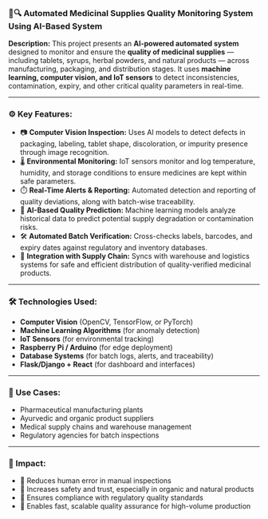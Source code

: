 
### 🧪🔍 **Automated Medicinal Supplies Quality Monitoring System Using AI-Based System**

**Description:**
This project presents an **AI-powered automated system** designed to monitor and ensure the **quality of medicinal supplies** — including tablets, syrups, herbal powders, and natural products — across manufacturing, packaging, and distribution stages. It uses **machine learning, computer vision, and IoT sensors** to detect inconsistencies, contamination, expiry, and other critical quality parameters in real-time.

---

### ⚙️ Key Features:

* 📷 **Computer Vision Inspection:** Uses AI models to detect defects in packaging, labeling, tablet shape, discoloration, or impurity presence through image recognition.
* 🌡️ **Environmental Monitoring:** IoT sensors monitor and log temperature, humidity, and storage conditions to ensure medicines are kept within safe parameters.
* ⏱️ **Real-Time Alerts & Reporting:** Automated detection and reporting of quality deviations, along with batch-wise traceability.
* 🧠 **AI-Based Quality Prediction:** Machine learning models analyze historical data to predict potential supply degradation or contamination risks.
* 🛠️ **Automated Batch Verification:** Cross-checks labels, barcodes, and expiry dates against regulatory and inventory databases.
* 🔄 **Integration with Supply Chain:** Syncs with warehouse and logistics systems for safe and efficient distribution of quality-verified medicinal products.

---

### 🛠️ Technologies Used:

* **Computer Vision** (OpenCV, TensorFlow, or PyTorch)
* **Machine Learning Algorithms** (for anomaly detection)
* **IoT Sensors** (for environmental tracking)
* **Raspberry Pi / Arduino** (for edge deployment)
* **Database Systems** (for batch logs, alerts, and traceability)
* **Flask/Django + React** (for dashboard and interfaces)

---

### 🧩 Use Cases:

* Pharmaceutical manufacturing plants
* Ayurvedic and organic product suppliers
* Medical supply chains and warehouse management
* Regulatory agencies for batch inspections

---

### 🎯 Impact:

* 🧾 Reduces human error in manual inspections
* 🌿 Increases safety and trust, especially in organic and natural products
* 🔐 Ensures compliance with regulatory quality standards
* 🚀 Enables fast, scalable quality assurance for high-volume production

